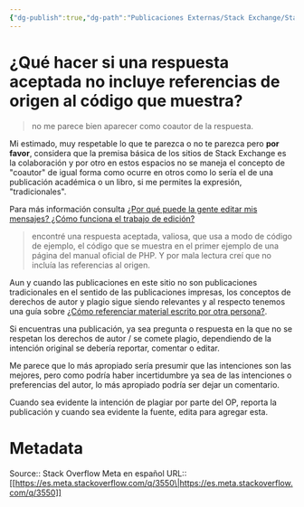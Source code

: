 ```yaml
---
{"dg-publish":true,"dg-path":"Publicaciones Externas/Stack Exchange/Stack Overflow en español/Stack Overflow en español Meta/es.meta.stackoverflow.com-3550.md","permalink":"/publicaciones-externas/stack-exchange/stack-overflow-en-espanol/stack-overflow-en-espanol-meta/es-meta-stackoverflow-com-3550/","title":"¿Qué hacer si una respuesta aceptada no incluye referencias de origen al código que muestra?","hide":true,"noteIcon":"default","created":"2024-04-03T12:49:10.631-06:00","updated":"2024-04-05T16:44:03.509-06:00"}
---
```


# ¿Qué hacer si una respuesta aceptada no incluye referencias de origen al código que muestra?

>no me parece bien aparecer como coautor de la respuesta.

Mi estimado, muy respetable lo que te parezca o no te parezca pero **por favor**, considera que la premisa básica de los sitios de Stack Exchange es la colaboración y por otro en estos espacios no se maneja el concepto de "coautor" de igual forma como ocurre en otros como lo sería el de una publicación académica o un libro, si me permites la expresión, "tradicionales".

Para más información consulta [¿Por qué puede la gente editar mis mensajes? ¿Cómo funciona el trabajo de edición?](https://es.stackoverflow.com/help/editing)


> encontré una respuesta aceptada, valiosa, que usa a modo de código de ejemplo, el código que se muestra en el primer ejemplo de una página del manual oficial de PHP. Y por mala lectura creí que no incluía las referencias al origen.

Aun y cuando las publicaciones en este sitio no son publicaciones tradicionales en el sentido de las publicaciones impresas, los conceptos de derechos de autor y plagio sigue siendo relevantes y al respecto tenemos una guía sobre [¿Cómo referenciar material escrito por otra persona?][1]. 

Si encuentras una publicación, ya sea pregunta o respuesta en la que no se respetan los derechos de autor / se comete plagio, dependiendo de la intención original se debería reportar, comentar o editar.

Me parece que lo más apropiado sería presumir que las intenciones son las mejores, pero como podría haber incertidumbre ya sea de las intenciones o preferencias del autor, lo más apropiado podría ser dejar un comentario.

Cuando sea evidente la intención de plagiar por parte del OP, reporta la publicación y cuando sea evidente la fuente, edita para agregar esta.

  [1]: https://es.stackoverflow.com/help/referencing

# Metadata
Source:: Stack Overflow Meta en español
URL:: [[https://es.meta.stackoverflow.com/q/3550\|https://es.meta.stackoverflow.com/q/3550]]

